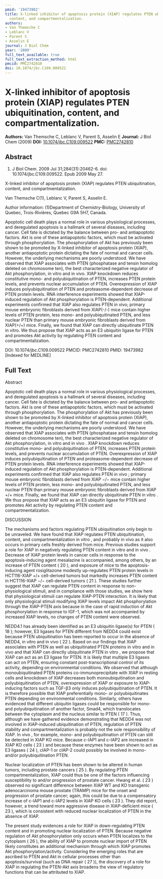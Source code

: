 ```yaml
---
pmid: '19473982'
title: X-linked inhibitor of apoptosis protein (XIAP) regulates PTEN ubiquitination,
  content, and compartmentalization.
authors:
- Van Themsche C
- Leblanc V
- Parent S
- Asselin E
journal: J Biol Chem
year: '2009'
full_text_available: true
full_text_extraction_method: html
pmcid: PMC2742810
doi: 10.1074/jbc.C109.009522
---
```


# X-linked inhibitor of apoptosis protein (XIAP) regulates PTEN ubiquitination, content, and compartmentalization.
**Authors:** Van Themsche C, Leblanc V, Parent S, Asselin E
**Journal:** J Biol Chem (2009)
**DOI:** [10.1074/jbc.C109.009522](https://doi.org/10.1074/jbc.C109.009522)
**PMC:** [PMC2742810](https://www.ncbi.nlm.nih.gov/pmc/articles/PMC2742810/)

## Abstract

1. J Biol Chem. 2009 Jul 31;284(31):20462-6. doi: 10.1074/jbc.C109.009522. Epub 
2009 May 27.

X-linked inhibitor of apoptosis protein (XIAP) regulates PTEN ubiquitination, 
content, and compartmentalization.

Van Themsche C(1), Leblanc V, Parent S, Asselin E.

Author information:
(1)Department of Chemistry-Biology, University of Quebec, Trois-Rivières, Quebec 
G9A 5H7, Canada.

Apoptotic cell death plays a normal role in various physiological processes, and 
deregulated apoptosis is a hallmark of several diseases, including cancer. Cell 
fate is dictated by the balance between pro- and antiapoptotic factors. Akt is 
one of these antiapoptotic factors, which must be activated through 
phosphorylation. The phosphorylation of Akt has previously been shown to be 
promoted by X-linked inhibitor of apoptosis protein (XIAP), another 
antiapoptotic protein dictating the fate of normal and cancer cells. However, 
the underlying mechanisms are poorly understood. We have observed that XIAP 
associates with PTEN (phosphatase and tensin homolog deleted on chromosome ten), 
the best characterized negative regulator of Akt phosphorylation, in vitro and 
in vivo. XIAP knockdown reduces constitutive mono- and polyubiquitination of 
PTEN, increases PTEN protein levels, and prevents nuclear accumulation of PTEN. 
Overexpression of XIAP induces polyubiquitination of PTEN and 
proteasome-dependent decrease of PTEN protein levels. RNA interference 
experiments showed that XIAP-induced regulation of Akt phosphorylation is 
PTEN-dependent. Additional experiments confirmed that XIAP also regulates PTEN 
in vivo; primary mouse embryonic fibroblasts derived from XIAP(-/-) mice contain 
higher levels of PTEN protein, less mono- and polyubiquitinated PTEN, and less 
nuclear PTEN than primary mouse embryonic fibroblasts derived from XIAP(+/+) 
mice. Finally, we found that XIAP can directly ubiquitinate PTEN in vitro. We 
thus propose that XIAP acts as an E3 ubiquitin ligase for PTEN and promotes Akt 
activity by regulating PTEN content and compartmentalization.

DOI: 10.1074/jbc.C109.009522
PMCID: PMC2742810
PMID: 19473982 [Indexed for MEDLINE]

## Full Text

Abstract

Apoptotic cell death plays a normal role in various physiological processes, and deregulated apoptosis is a hallmark of several diseases, including cancer. Cell fate is dictated by the balance between pro- and antiapoptotic factors. Akt is one of these antiapoptotic factors, which must be activated through phosphorylation. The phosphorylation of Akt has previously been shown to be promoted by X-linked inhibitor of apoptosis protein (XIAP), another antiapoptotic protein dictating the fate of normal and cancer cells. However, the underlying mechanisms are poorly understood. We have observed that XIAP associates with PTEN (phosphatase and tensin homolog deleted on chromosome ten), the best characterized negative regulator of Akt phosphorylation, in vitro and in vivo . XIAP knockdown reduces constitutive mono- and polyubiquitination of PTEN, increases PTEN protein levels, and prevents nuclear accumulation of PTEN. Overexpression of XIAP induces polyubiquitination of PTEN and proteasome-dependent decrease of PTEN protein levels. RNA interference experiments showed that XIAP-induced regulation of Akt phosphorylation is PTEN-dependent. Additional experiments confirmed that XIAP also regulates PTEN in vivo ; primary mouse embryonic fibroblasts derived from XIAP −/− mice contain higher levels of PTEN protein, less mono- and polyubiquitinated PTEN, and less nuclear PTEN than primary mouse embryonic fibroblasts derived from XIAP +/+ mice. Finally, we found that XIAP can directly ubiquitinate PTEN in vitro . We thus propose that XIAP acts as an E3 ubiquitin ligase for PTEN and promotes Akt activity by regulating PTEN content and compartmentalization.

DISCUSSION

The mechanisms and factors regulating PTEN ubiquitination only begin to be unraveled. We have found that XIAP regulates PTEN ubiquitination, content, and compartmentalization in vitro , and probably in vivo as it also occurs in primary cells freshly derived from mice. Previous studies support a role for XIAP in negatively regulating PTEN content in vitro and in vivo . Decrease of XIAP protein levels in cancer cells in response to the apoptosis-inducing agent mesalazine is accompanied, among others, by an increase of PTEN content ( 20 ), and exposure of mice to the apoptosis-inducing agent rosiglitazone modestly up-regulates PTEN protein levels in HCT116-XIAP +/+ cell-derived tumors but markedly increases PTEN content in HCT116-XIAP −/− cell-derived tumors ( 21 ). These studies further suggest that XIAP can regulate PTEN content in response to non-physiological stimuli, and in compliance with those studies, we show here that physiological stimuli can regulate XIAP-PTEN interaction. It is likely that only physiological stimuli modifying XIAP levels impact Akt phosphorylation through the XIAP-PTEN axis because in the case of rapid induction of Akt phosphorylation in response to IGF-1, which was not accompanied by increased XIAP levels, no changes of PTEN content were observed.

NEDD4.1 has already been identified as an E3 ubiquitin ligase(s) for PTEN ( 18 ); however, E3 ligases for PTEN different from NEDD4 could exist because PTEN ubiquitination has been reported to occur in the absence of NEDD4, in vitro and in vivo ( 22 ). Based on our findings that XIAP associates with PTEN as well as ubiquitinated PTEN proteins in vitro and in vivo and that XIAP can directly ubiquitinate PTEN in vitro , we propose that XIAP can act as an E3 ligase for PTEN. It is likely that multiple E3 ligases can act on PTEN, ensuring constant post-transcriptional control of its activity, depending on environmental conditions. We observed that although monoubiquitinated PTEN proteins co-immunoprecipitate with XIAP in resting cells and knockdown of XIAP decreases both monoubiquitination and polyubiquitination of PTEN, overexpression of XIAP or exposure to XIAP-inducing factors such as TGF-β3 only induces polyubiquitination of PTEN. It is therefore possible that XIAP preferentially mono- or polyubiquitinates PTEN depending on environmental conditions. Similarly, others have evidenced that different ubiquitin ligases could be responsible for mono- and polyubiquitination of another factor, Smad4, which translocates between the cytoplasm and the nucleus similar to PTEN ( 17 ). Thus, although we have gathered evidence demonstrating that NEDD4 was not involved in XIAP-induced ubiquitination of PTEN, regulation of PTEN stability and compartmentalization is probably not the sole responsibility of XIAP. In vivo , for example, mono- and polyubiquitination of PTEN can still be detected in XIAP KO mice. Because c-IAP1 and c-IAP2 are increased in XIAP KO cells ( 23 ) and because these enzymes have been shown to act as E3 ligases ( 24 ), cIAP-1 or cIAP-2 could possibly be involved in mono- and/or polyubiquitination PTEN.

Nuclear localization of PTEN has been shown to be altered in human tumors, including prostate cancers ( 25 ). By regulating PTEN compartmentalization, XIAP could thus be one of the factors influencing susceptibility to and/or progression of prostate cancer. Hwang et al. ( 23 ) observed no significant difference between XIAP WT and KO transgenic adenocarcinoma mouse prostate (TRAMP) mice for the onset and progression of prostate cancer; again, this could be due to a compensatory increase of c-IAP1 and c-IAP2 levels in XIAP KO cells ( 23 ). They did report, however, a trend toward more aggressive disease in XIAP-deficient mice ( 23 ), which is consistent with reduced nuclear localization of PTEN in the absence of XIAP.

The present study evidences a role for XIAP in down-regulating PTEN content and in promoting nuclear localization of PTEN. Because negative regulation of Akt phosphorylation only occurs when PTEN localizes to the cytoplasm ( 26 ), the ability of XIAP to promote nuclear import of PTEN likely constitutes an additional mechanism through which XIAP promotes Akt phosphorylation/activity. Considering the emerging roles that are ascribed to PTEN and Akt in cellular processes other than apoptosis/survival (such as DNA repair ( 27 )), the discovery of a role for XIAP in regulating the PTEN-Akt axis broadens the view of regulatory functions that can be attributed to XIAP.
